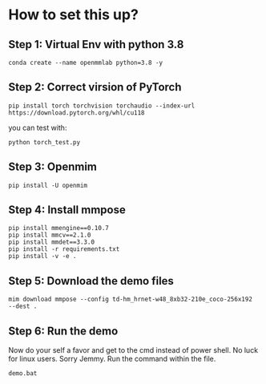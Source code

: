 # How to set this up?

## Step 1: Virtual Env with python 3.8

```shell
conda create --name openmmlab python=3.8 -y
```

## Step 2: Correct virsion of PyTorch

```shell
pip install torch torchvision torchaudio --index-url https://download.pytorch.org/whl/cu118
```

you can test with:

```shell
python torch_test.py
```

## Step 3: Openmim

```shell
pip install -U openmim
```

## Step 4: Install mmpose

```shell
pip install mmengine==0.10.7
pip install mmcv==2.1.0
pip install mmdet==3.3.0
pip install -r requirements.txt
pip install -v -e .
```

## Step 5: Download the demo files

```shell
mim download mmpose --config td-hm_hrnet-w48_8xb32-210e_coco-256x192  --dest .
```

## Step 6: Run the demo

Now do your self a favor and get to the cmd instead of power shell. No luck for linux users. Sorry Jemmy. Run the command within the file.

```shell
demo.bat
```
